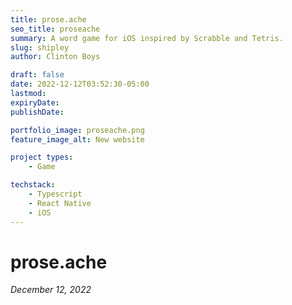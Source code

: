 ```yaml
---
title: prose.ache
seo_title: proseache
summary: A word game for iOS inspired by Scrabble and Tetris.
slug: shipley
author: Clinton Boys

draft: false
date: 2022-12-12T03:52:30-05:00
lastmod: 
expiryDate: 
publishDate: 

portfolio_image: proseache.png
feature_image_alt: New website

project types: 
    - Game

techstack:
    - Typescript
    - React Native
    - iOS
---
```


# prose.ache

*December 12, 2022*

